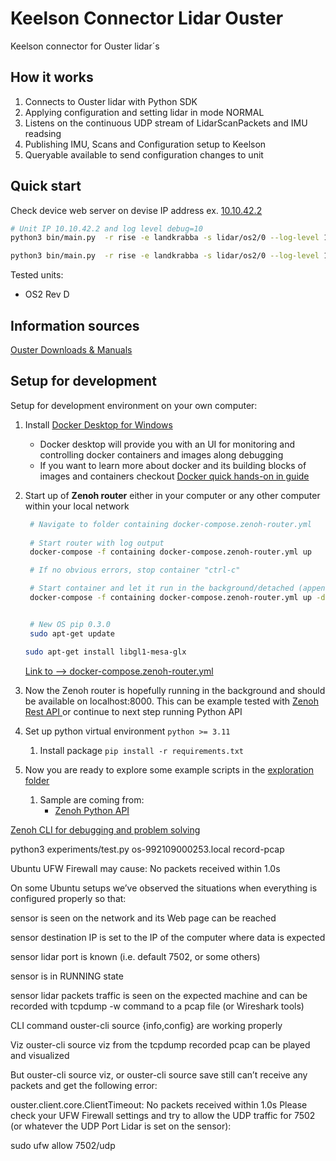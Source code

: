# Keelson Connector Lidar Ouster

Keelson connector for Ouster lidar´s


## How it works

1) Connects to Ouster lidar with Python SDK
2) Applying configuration and setting lidar in mode NORMAL
3) Listens on the continuous UDP stream of LidarScanPackets and IMU readsing
4) Publishing IMU, Scans and Configuration setup to Keelson
5) Queryable available to send configuration changes to unit 

## Quick start

Check device web server on devise IP address ex. [10.10.42.2](https://10.10.42.2) 

```bash
# Unit IP 10.10.42.2 and log level debug=10
python3 bin/main.py  -r rise -e landkrabba -s lidar/os2/0 --log-level 10 from_sensor --ouster-hostname 10.10.42.2 --view-angle-deg-start 0 --view-angle-deg-end 360 --lidar-mode 1024x10 

python3 bin/main.py  -r rise -e landkrabba -s lidar/os2/0 --log-level 10 from_sensor --ouster-hostname os-992109000253 --view-angle-deg-start 0 --view-angle-deg-end 360 --lidar-mode 1024x10 
```

Tested units:

- OS2 Rev D

## Information sources

[Ouster Downloads & Manuals](https://ouster.com/downloads)

## Setup for development

Setup for development environment on your own computer: 

1) Install [Docker Desktop for Windows](https://docs.docker.com/desktop/install/windows-install/)
   - Docker desktop will provide you with an UI for monitoring and controlling docker containers and images along debugging 
   - If you want to learn more about docker and its building blocks of images and containers checkout [Docker quick hands-on in guide](https://docs.docker.com/guides/get-started/)
2) Start up of **Zenoh router** either in your computer or any other computer within your local network 

   ```bash
    # Navigate to folder containing docker-compose.zenoh-router.yml
  
    # Start router with log output 
    docker-compose -f containing docker-compose.zenoh-router.yml up 

    # If no obvious errors, stop container "ctrl-c"

    # Start container and let it run in the background/detached (append -d) 
    docker-compose -f containing docker-compose.zenoh-router.yml up -d


    # New OS pip 0.3.0 
    sudo apt-get update

   sudo apt-get install libgl1-mesa-glx

   ```

    [Link to --> docker-compose.zenoh-router.yml](docker-compose.zenoh-router.yml)

1) Now the Zenoh router is hopefully running in the background and should be available on localhost:8000. This can be example tested with [Zenoh Rest API ](https://zenoh.io/docs/apis/rest/) or continue to next step running Python API
2) Set up python virtual environment  `python >= 3.11`
   1) Install package `pip install -r requirements.txt`
3)  Now you are ready to explore some example scripts in the [exploration folder](./exploration/) 
    1)  Sample are coming from:
         -   [Zenoh Python API ](https://zenoh-python.readthedocs.io/en/0.10.1-rc/#quick-start-examples)


[Zenoh CLI for debugging and problem solving](https://github.com/RISE-Maritime/zenoh-cli)




python3 experiments/test.py os-992109000253.local record-pcap


Ubuntu UFW Firewall may cause: No packets received within 1.0s

On some Ubuntu setups we’ve observed the situations when everything is configured properly so that:

sensor is seen on the network and its Web page can be reached

sensor destination IP is set to the IP of the computer where data is expected

sensor lidar port is known (i.e. default 7502, or some others)

sensor is in RUNNING state

sensor lidar packets traffic is seen on the expected machine and can be recorded with tcpdump -w command to a pcap file (or Wireshark tools)

CLI command ouster-cli source <SENSOR HOSTNAME> {info,config} are working properly

Viz ouster-cli source <PCAP FILE> viz from the tcpdump recorded pcap can be played and visualized

But ouster-cli source <SENSOR HOSTNAME> viz, or ouster-cli source <SENSOR HOSTNAME> save still can’t receive any packets and get the following error:

ouster.client.core.ClientTimeout: No packets received within 1.0s
Please check your UFW Firewall settings and try to allow the UDP traffic for 7502 (or whatever the UDP Port Lidar is set on the sensor):

sudo ufw allow 7502/udp